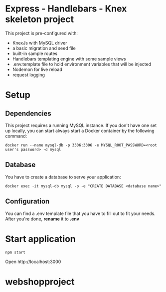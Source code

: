 # Express - Handlebars - Knex skeleton project
This project is pre-configured with:
  - KnexJs with MySQL driver
  - a basic migration and seed file
  - built-in sample routes
  - Handlebars templating engine with some sample views
  - .env.template file to hold environment variables that will be injected
  - Nodemon for live reload
  - request logging

# Setup
## Dependencies
This project requires a running MySQL instance. If you don't have one set up locally, you can start always start a Docker container by the following command:

`docker run --name mysql-db -p 3306:3306 -e MYSQL_ROOT_PASSWORD=<root user's password> -d mysql`

## Database
You have to create a database to serve your application:

`docker exec -it mysql-db mysql -p -e "CREATE DATABASE <database name>"`

## Configuration
You can find a .env template file that you have to fill out to fit your needs.
After you're done, **rename** it to **.env**

# Start application
`npm start`

Open http://localhost:3000
# webshopproject
